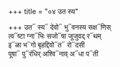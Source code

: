 +++
title = "०४ उत स्य"

+++
उत᳓ स्य᳓ देवो᳓ भु᳓वनस्य सक्ष᳓णिस्  
त्व᳓ष्टा ग्ना᳓भिः सजो᳓षा जूजुवद् र᳓थम्  
इ᳓ळा भ᳓गो बृहद्दिवो᳓त᳓ रो᳓दसी  
पूषा᳓ पु᳓रंधिर् अश्वि᳓नाव् अ᳓धा प᳓ती